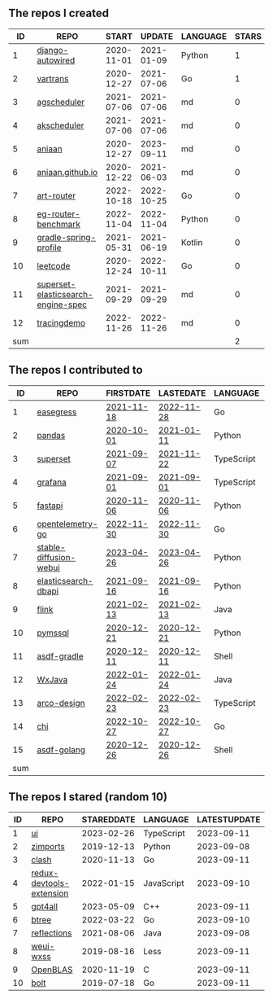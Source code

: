 <!--START_SECTION:my_github-->
## The repos I created
| ID  |                                                REPO                                                |   START    |   UPDATE   | LANGUAGE | STARS |
|-----|----------------------------------------------------------------------------------------------------|------------|------------|----------|-------|
|   1 | [django-autowired](https://github.com/aniaan/django-autowired)                                     | 2020-11-01 | 2021-01-09 | Python   |     1 |
|   2 | [vartrans](https://github.com/aniaan/vartrans)                                                     | 2020-12-27 | 2021-07-06 | Go       |     1 |
|   3 | [agscheduler](https://github.com/aniaan/agscheduler)                                               | 2021-07-06 | 2021-07-06 | md       |     0 |
|   4 | [akscheduler](https://github.com/aniaan/akscheduler)                                               | 2021-07-06 | 2021-07-06 | md       |     0 |
|   5 | [aniaan](https://github.com/aniaan/aniaan)                                                         | 2020-12-27 | 2023-09-11 | md       |     0 |
|   6 | [aniaan.github.io](https://github.com/aniaan/aniaan.github.io)                                     | 2020-12-22 | 2021-06-03 | md       |     0 |
|   7 | [art-router](https://github.com/aniaan/art-router)                                                 | 2022-10-18 | 2022-10-25 | Go       |     0 |
|   8 | [eg-router-benchmark](https://github.com/aniaan/eg-router-benchmark)                               | 2022-11-04 | 2022-11-04 | Python   |     0 |
|   9 | [gradle-spring-profile](https://github.com/aniaan/gradle-spring-profile)                           | 2021-05-31 | 2021-06-19 | Kotlin   |     0 |
|  10 | [leetcode](https://github.com/aniaan/leetcode)                                                     | 2020-12-24 | 2022-10-11 | Go       |     0 |
|  11 | [superset-elasticsearch-engine-spec](https://github.com/aniaan/superset-elasticsearch-engine-spec) | 2021-09-29 | 2021-09-29 | md       |     0 |
|  12 | [tracingdemo](https://github.com/aniaan/tracingdemo)                                               | 2022-11-26 | 2022-11-26 | md       |     0 |
| sum |                                                                                                    |            |            |          |     2 |

## The repos I contributed to
| ID  |                                       REPO                                        |                                    FIRSTDATE                                    |                                    LASTEDATE                                    |  LANGUAGE  |                                           PRCOUNT                                            |
|-----|-----------------------------------------------------------------------------------|---------------------------------------------------------------------------------|---------------------------------------------------------------------------------|------------|----------------------------------------------------------------------------------------------|
|   1 | [easegress](https://github.com/megaease/easegress)                                | [2021-11-18](https://github.com/megaease/easegress/pull/378)                    | [2022-11-28](https://github.com/megaease/easegress/pull/860)                    | Go         | [12](https://github.com/megaease/easegress/pulls?q=is%3Apr+author%3Aaniaan)                  |
|   2 | [pandas](https://github.com/pandas-dev/pandas)                                    | [2020-10-01](https://github.com/pandas-dev/pandas/pull/36767)                   | [2021-01-11](https://github.com/pandas-dev/pandas/pull/39109)                   | Python     | [7](https://github.com/pandas-dev/pandas/pulls?q=is%3Apr+author%3Aaniaan)                    |
|   3 | [superset](https://github.com/apache/superset)                                    | [2021-09-07](https://github.com/apache/superset/pull/16624)                     | [2021-11-22](https://github.com/apache/superset/pull/17502)                     | TypeScript | [3](https://github.com/apache/superset/pulls?q=is%3Apr+author%3Aaniaan)                      |
|   4 | [grafana](https://github.com/grafana/grafana)                                     | [2021-09-01](https://github.com/grafana/grafana/pull/38789)                     | [2021-09-01](https://github.com/grafana/grafana/pull/38789)                     | TypeScript | [2](https://github.com/grafana/grafana/pulls?q=is%3Apr+author%3Aaniaan)                      |
|   5 | [fastapi](https://github.com/tiangolo/fastapi)                                    | [2020-11-06](https://github.com/tiangolo/fastapi/pull/2307)                     | [2020-11-06](https://github.com/tiangolo/fastapi/pull/2307)                     | Python     | [2](https://github.com/tiangolo/fastapi/pulls?q=is%3Apr+author%3Aaniaan)                     |
|   6 | [opentelemetry-go](https://github.com/open-telemetry/opentelemetry-go)            | [2022-11-30](https://github.com/open-telemetry/opentelemetry-go/pull/3500)      | [2022-11-30](https://github.com/open-telemetry/opentelemetry-go/pull/3500)      | Go         | [1](https://github.com/open-telemetry/opentelemetry-go/pulls?q=is%3Apr+author%3Aaniaan)      |
|   7 | [stable-diffusion-webui](https://github.com/AUTOMATIC1111/stable-diffusion-webui) | [2023-04-26](https://github.com/AUTOMATIC1111/stable-diffusion-webui/pull/9884) | [2023-04-26](https://github.com/AUTOMATIC1111/stable-diffusion-webui/pull/9884) | Python     | [1](https://github.com/AUTOMATIC1111/stable-diffusion-webui/pulls?q=is%3Apr+author%3Aaniaan) |
|   8 | [elasticsearch-dbapi](https://github.com/preset-io/elasticsearch-dbapi)           | [2021-09-16](https://github.com/preset-io/elasticsearch-dbapi/pull/69)          | [2021-09-16](https://github.com/preset-io/elasticsearch-dbapi/pull/69)          | Python     | [1](https://github.com/preset-io/elasticsearch-dbapi/pulls?q=is%3Apr+author%3Aaniaan)        |
|   9 | [flink](https://github.com/apache/flink)                                          | [2021-02-13](https://github.com/apache/flink/pull/14937)                        | [2021-02-13](https://github.com/apache/flink/pull/14937)                        | Java       | [1](https://github.com/apache/flink/pulls?q=is%3Apr+author%3Aaniaan)                         |
|  10 | [pymssql](https://github.com/pymssql/pymssql)                                     | [2020-12-21](https://github.com/pymssql/pymssql/pull/694)                       | [2020-12-21](https://github.com/pymssql/pymssql/pull/694)                       | Python     | [1](https://github.com/pymssql/pymssql/pulls?q=is%3Apr+author%3Aaniaan)                      |
|  11 | [asdf-gradle](https://github.com/rfrancis/asdf-gradle)                            | [2020-12-11](https://github.com/rfrancis/asdf-gradle/pull/4)                    | [2020-12-11](https://github.com/rfrancis/asdf-gradle/pull/4)                    | Shell      | [1](https://github.com/rfrancis/asdf-gradle/pulls?q=is%3Apr+author%3Aaniaan)                 |
|  12 | [WxJava](https://github.com/Wechat-Group/WxJava)                                  | [2022-01-24](https://github.com/Wechat-Group/WxJava/pull/2519)                  | [2022-01-24](https://github.com/Wechat-Group/WxJava/pull/2519)                  | Java       | [1](https://github.com/Wechat-Group/WxJava/pulls?q=is%3Apr+author%3Aaniaan)                  |
|  13 | [arco-design](https://github.com/arco-design/arco-design)                         | [2022-02-23](https://github.com/arco-design/arco-design/pull/577)               | [2022-02-23](https://github.com/arco-design/arco-design/pull/577)               | TypeScript | [1](https://github.com/arco-design/arco-design/pulls?q=is%3Apr+author%3Aaniaan)              |
|  14 | [chi](https://github.com/go-chi/chi)                                              | [2022-10-27](https://github.com/go-chi/chi/pull/757)                            | [2022-10-27](https://github.com/go-chi/chi/pull/757)                            | Go         | [1](https://github.com/go-chi/chi/pulls?q=is%3Apr+author%3Aaniaan)                           |
|  15 | [asdf-golang](https://github.com/asdf-community/asdf-golang)                      | [2020-12-26](https://github.com/asdf-community/asdf-golang/pull/44)             | [2020-12-26](https://github.com/asdf-community/asdf-golang/pull/44)             | Shell      | [1](https://github.com/asdf-community/asdf-golang/pulls?q=is%3Apr+author%3Aaniaan)           |
| sum |                                                                                   |                                                                                 |                                                                                 |            |                                                                                           36 |

## The repos I stared (random 10)
| ID |                                        REPO                                        | STAREDDATE |  LANGUAGE  | LATESTUPDATE |
|----|------------------------------------------------------------------------------------|------------|------------|--------------|
|  1 | [ui](https://github.com/shadcn-ui/ui)                                              | 2023-02-26 | TypeScript | 2023-09-11   |
|  2 | [zimports](https://github.com/sqlalchemyorg/zimports)                              | 2019-12-13 | Python     | 2023-09-08   |
|  3 | [clash](https://github.com/Dreamacro/clash)                                        | 2020-11-13 | Go         | 2023-09-11   |
|  4 | [redux-devtools-extension](https://github.com/zalmoxisus/redux-devtools-extension) | 2022-01-15 | JavaScript | 2023-09-10   |
|  5 | [gpt4all](https://github.com/nomic-ai/gpt4all)                                     | 2023-05-09 | C++        | 2023-09-11   |
|  6 | [btree](https://github.com/google/btree)                                           | 2022-03-22 | Go         | 2023-09-10   |
|  7 | [reflections](https://github.com/ronmamo/reflections)                              | 2021-08-06 | Java       | 2023-09-08   |
|  8 | [weui-wxss](https://github.com/Tencent/weui-wxss)                                  | 2019-08-16 | Less       | 2023-09-11   |
|  9 | [OpenBLAS](https://github.com/xianyi/OpenBLAS)                                     | 2020-11-19 | C          | 2023-09-11   |
| 10 | [bolt](https://github.com/boltdb/bolt)                                             | 2019-07-18 | Go         | 2023-09-11   |

<!--END_SECTION:my_github-->
